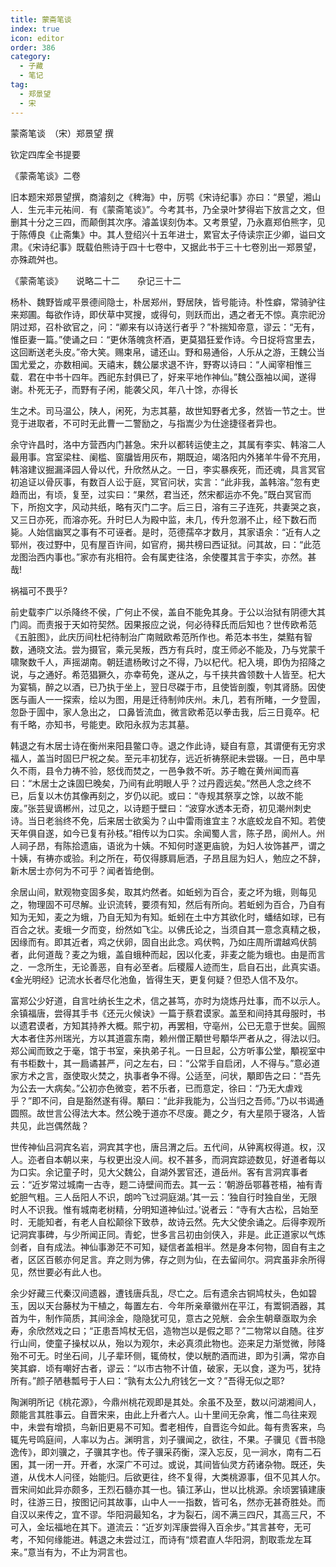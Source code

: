 ```yaml
---
title: 蒙斋笔谈
index: true
icon: editor
order: 386
category:
  - 子藏
  - 笔记
tag:
  - 郑景望
  - 宋
---
```


蒙斋笔谈　（宋）郑景望 撰  

钦定四库全书提要  

《蒙斋笔谈》二卷  

旧本题宋郑景望撰，商濬刻之《稗海》中，厉鹗《宋诗纪事》亦曰：“景望，湘山人．生元丰元祐间．有《蒙斋笔谈》”。今考其书，乃全录叶梦得岩下放言之文，但删其十分之三四，而颠倒其次序。濬盖误刻伪本。又考景望，乃永嘉郑伯熊字，见于陈傅良《止斋集》中。其人登绍兴十五年进士，累官太子侍读宗正少卿，谥曰文肃。《宋诗纪事》既载伯熊诗于四十七卷中，又据此书于三十七卷別出一郑景望，亦殊疏舛也。  

《蒙斋笔谈》　　说略二十二　　杂记三十二  

杨朴、魏野皆咸平景德间隐士，朴居郑州，野居陕，皆号能诗。朴性癖，常骑驴往来郑圃。每欲作诗，即伏草中冥搜，或得句，则跃而出，遇之者无不惊。真宗祀汾阴过郑，召朴欲官之，问：“卿来有以诗送行者乎？”朴揣知帝意，谬云：“无有，惟臣妻一篇。”使诵之曰：“更休落魄贪杯酒，更莫猖狂爱作诗。今日捉将宫里去，这回断送老头皮。”帝大笑。赐束帛，谴还山。野和易通俗，人乐从之游，王魏公当国尤爱之，亦数相闻。天禧末，魏公屡求退不许，野寄以诗曰：“人闻宰相惟三载．君在中书十四年。西祀东封俱已了，好来平地作神仙。”魏公亟袖以闻，遂得谢。朴死无子，而野有子闲，能袭父风，年八十馀，亦得长  

生之术。司马温公，陕人，闲死，为志其墓，故世知野者尤多，然皆一节之士。世竞于进取者，不可时无此曹一二警励之，与指嵩少为仕途捷径者异也。  

余守许昌时，洛中方营西内门甚急。宋升以都转运使主之，其属有李实、韩溶二人最用事。宫室梁柱、阑槛、窗牖皆用灰布，期既迫，竭洛阳内外猪羊牛骨不充用，韩溶建议掘漏泽园人骨以代，升欣然从之。一日，李实暴疾死，而还魂，具言冥官初追证以骨灰事，有数百人讼于庭，冥官问状，实言：“此非我，盖韩溶。”忽有吏趋而出，有顷，复至，过实曰：“果然，君当还，然宋都运亦不免。”既白冥官而下，所抱文字，风动共纸，略有灭门二字。后三日，溶有三子连死，共妻哭之哀，又三日亦死，而溶亦死。升时巳人为殿中监，未几，传升忽溺不止，经下数石而毙。人始信幽冥之事有不可诬者。是时，范德孺卒才数月，其家语余：“近有人之郓州，夜过野中，见有屋百许间，如官府，揭共榜曰西证狱。问其故，曰：“此范龙图治西内事也。”家亦有兆相符。会有属吏往洛，余使覆其言于李实，亦然。甚哉!  

祸福可不畏乎?  

前史载李广以杀降终不侯，广何止不侯，盖自不能免其身。于公以治狱有阴德大其门闾。而责报于天如符契然。因果报应之说，何必待释氏而后知也？世传欧希范《五脏图》，此庆历间杜杞待制治广南贼欧希范所作也。希范本书生，桀黠有智数，通晓文法。尝为摄官，乘元吴叛，西方有兵时，度王师必不能及，乃与党蒙千啸聚数千人，声摇湖南。朝廷遣杨畋讨之不得，乃以杞代。杞入境，即伪为招降之说，与之通好。希范猖獗久，亦幸苟免，遂从之，与千挟共酋领数十人皆至。杞大为宴犒，醉之以酒，已乃执于坐上，翌日尽磔于市，且使皆剖腹，刳其肾肠。因使医与画人一一探索，绘以为图，用是迁待制帅庆州。未几，若有所睹，一夕登圊，忽卧于圊中，家人急出之， 口鼻皆流血，微言欧希范以拳击我，后三日竟卒。杞有千略，亦知书，号能吏。欧阳永叔为志其墓。  

韩退之有木居士诗在衡州来阳县鳖口寺。退之作此诗，疑自有意，其谓便有无穷求福人，盖当时固巳尸祝之矣。至元丰初犹存，远近祈祷祭祀未尝辍。一日，邑中旱久不雨，县令力祷不验，怒伐而焚之，一邑争救不听。苏子瞻在黄州闻而喜曰：“木居士之诛固巳晚矣，乃间有此明眼人乎？过丹霞远矣。”然邑人念之终不已，后复以木仿其像再刻之，岁仍以祀。或曰：“寺规其祭享之馀，以故不能废。”张芸叟谪郴州，过见之，以诗题于壁曰：“波穿水透本无奇，初见潮州刺史诗。当日老翁终不免，后来居士欲奚为？山中雷雨谁宜主？水底蛟龙自不知。若使天年俱自遂，如今已复有孙枝。”相传以为口实。余闻蜀人言，陈子昂，阆州人。州人祠子昂，有陈拾遗庙，语讹为十姨。不知何时遂更庙貌，为妇人妆饰甚严，谓之十姨，有祷亦或验。利之所在，苟仅得豚肩巵洒，子昂且屈为妇人，勉应之不辞，新木居士亦何为不可乎？闻者皆绝倒。  

余居山间，默观物变固多矣，取其灼然者。如蚯蚓为百合，麦之坏为蛾，则每见之，物理固不可尽解。业识流转，要须有知，然后有所向。若蚯蚓为百合，乃自有知为无知，麦之为蛾，乃自无知为有知。蚯蚓在土中方其欲化时，蟠结如球，已有百合之状。麦蛾一夕而变，纷然如飞尘。以佛氏论之，当须自其一意念真精之极，因缘而有。即其近者，鸡之伏卵，固自出此念。鸡伏鸭，乃如庄周所谓越鸡伏鹄者，此何道哉？麦之为蛾，盖自蛾种而起，因以化麦，非麦之能为蛾也。由是而言之．一念所生，无论善恶，自有必至者。后稷履人迹而生，启自石出，此真实语。《金光明经》记流水长者尽化池鱼，皆得生天，更复何疑？但恐人信不及尔。  

富郑公少好道，自言吐纳长生之术，信之甚笃，亦时为烧炼丹灶事，而不以示人。余镇福唐，尝得其手书《还元火候诀》一篇于蔡君谟家。盖至和间持其母服时，书以遗君谟者，方知其持养大概。熙宁初，再罢相，守亳州，公已无意于世矣。圓照大本者住苏州瑞光，方以其道震东南，赖州僧正顒世号顒华严者从之，得法以归。郑公闻而致之于毫，馆于书室，亲执弟子礼。一日旦起，公方听事公堂，顒视室中有书柜数十，其一扃谲甚严，问之左右，曰：“公常手自启闭，人不得与。”意必道家方术之言，亟使取火焚之，执事者争不得。公适至，问状，顒即告之曰：“吾先为公去一大病矣。”公初亦色微变，若不乐者，已而意定，徐曰：“乃无大虐戏乎？”即不问，自是豁然遂有得。顒曰：“此非我能为，公当归之吾师。”乃以书谒通圆照。故世言公得法大本。然公晚于道亦不尽废。薨之夕，有大星陨于寝洛，人皆共见，此岂偶然哉？  

世传神仙吕洞宾名岩，洞宾其字也，唐吕渭之后。五代间，从钟离权得道。权，汉人。迩者自本朝以来，与权更出没人间。权不甚多，而洞宾踪迹数见，好道者每以为口实。余记童子时，见大父魏公，自湖外罢官还，道岳州。客有言洞宾事者云：“近岁常过城南一古寺，题二诗壁间而去。其一云：‘朝游岳鄂暮苍梧，袖有青蛇胆气粗。三人岳阳人不识，朗吟飞过洞庭湖。’其一云：‘独自行时独自坐，无限时人不识我。惟有城南老树精，分明知道神仙过。’说者云：“寺有大古松，吕始至时．无能知者，有老人自松颠徐下致恭，故诗云然。先大父使余诵之。后得李观所记洞宾事碑，与少所闻正同。青蛇，世多言吕初由剑侠入，非是。此正道家以气炼剑者，自有成法。神仙事渺茫不可知，疑信者盖相半。然是身本何物，固自有主之者，区区百骸亦何足言。弃之则为佛，存之则为仙，在去留间尔。洞宾虽非余所得见，然世要必有此人也。  

余少好藏三代秦汉间遗器，遭钱唐兵乱，尽亡之。后有遗余古铜鸠杖头，色如碧玉，因以天台藤杖为干植之，每置左右．今年所亲章徽州在平江，有鬻铜酒器，其首为牛，制作简质，其间涂金，隐隐犹可见，意古之兕觥．会余生朝章亟取为余寿，余欣然戏之曰；“正患吾鸠杖无侣，造物岂以是假之耶？”二物常以自随。往岁行山间，使童子操杖以从，殆以为观尔，未必真须此物也。迩来足力渐觉微，陟降殆不可无。时坐石间，儿子辈环侧，辄倚杖，使以觥酌酒而进，即为引满，常亦自笑其癖．顷有嘲好古者，谬云：“以市古物不计值，破家，无以食，遂为丐，犹持所有。”颜子陋巷瓢号于人曰：“孰有太公九府钱乞一文？”吾得无似之耶?  

陶渊明所记《桃花源》，今鼎州桃花观即是其处。余虽不及至，数以问湖湘间人，颇能言其胜事云。自晋宋来，由此上升者六人。山十里间无杂禽，惟二鸟往来观中，未尝有增损，鸟新旧更易不可知。耆老相传，自晋迄今如此。每有贵客来，鸟辄先号鸣庭间，人率以为占。渊明言，刘子骥闻之，欲往，不果。子骥见《晋书隐逸传》，即刘骥之，子骥其字也。传子骥采药衡，深入忘反，见一涧水，南有二石囷，其一闭一开。开者，水深广不可过。或说，其间皆仙灵方药诸杂物。既还，失道，从伐木人问径，始能归。后欲更往，终不复得，大类桃源事，伹不见其人尔。晋宋间如此异亦颇多，王烈石髓亦其一也。镇江茅山，世以比桃源。余顷罢镇建康时，往游三日，按图记问其故事，山中人一一指数，皆可名，然亦无甚奇胜处。而自汉以来传之，宜不谬。华阳洞最知名，才为裂石，阔不满三四尺，其高三尺，不可入，金坛福地在其下。道流云：“近岁刘浑康尝得入百余步。”其言甚夸，无可考，不知何缘能进。韩退之未尝过江，而诗有“烦君直人华阳洞，割取乖龙左耳来。”意当有为，不止为洞言也。  
